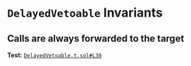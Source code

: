 # `DelayedVetoable` Invariants

## Calls are always forwarded to the target
**Test:** [`DelayedVetoable.t.sol#L30`](../test/invariants/DelayedVetoable.t.sol#L30)

